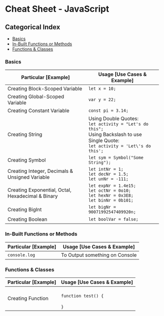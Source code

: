 # Cheat Sheet - JavaScript

## Categorical Index

- [Basics](#basics)
- [In-Built Functions or Methods](#in-built-functions-or-methods)
- [Functions & Classes](#functions--classes)

### Basics

Particular [Example] | Usage [Use Cases & Example]
--- | ---
Creating Block-Scoped Variable | `let x = 10;`
Creating Global-Scoped Variable | `var y = 22;`
Creating Constant Variable | `const pi = 3.14;`
Creating String | Using Double Quotes: <br>`let activity = "Let's do this";` <br>Using Backslash to use Single Quote: <br>`let activity = 'Let\'s do this';`
Creating Symbol | `let sym = Symbol("Some String");`
Creating Integer, Decimals & Unsigned Variable | ```let intNr = 1;```<br>```let decNr = 1.5;```<br>```let unNr = -111;```
Creating Exponential, Octal, Hexadecimal & Binary | ```let expNr = 1.4e15;```<br>```let octNr = 0o10;```<br>```let hexNr = 0x3E8;```<br>```let binNr = 0b101;```
Creating BigInt | ```let bigNr = 90071992547409920n;```
Creating Boolean | ```let boolVar = false;```

### In-Built Functions or Methods

Particular [Example] | Usage [Use Cases & Example]
--- | ---
`console.log` | To Output something on Console

### Functions & Classes

Particular [Example] | Usage [Use Cases & Example]
--- | ---
Creating Function | <br>```function test() {```<br><br>```}```
